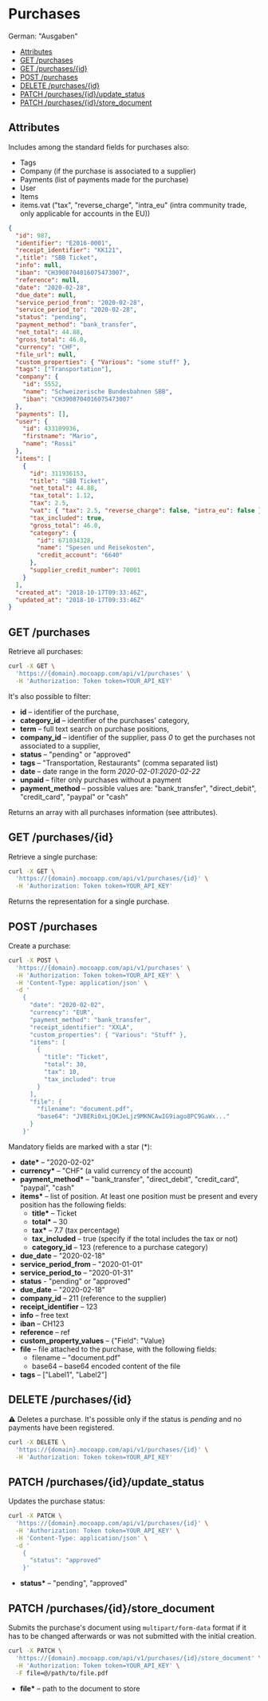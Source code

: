 # Purchases

German: "Ausgaben"

<!-- TOC -->

- [Attributes](#attributes)
- [GET /purchases](#get-purchases)
- [GET /purchases/{id}](#get-purchasesid)
- [POST /purchases](#post-purchases)
- [DELETE /purchases/{id}](#delete-purchasesid)
- [PATCH /purchases/{id}/update_status](#patch-purchasesidupdate_status)
- [PATCH /purchases/{id}/store_document](#patch-purchasesidstore_document)

<!-- /TOC -->

## Attributes

Includes among the standard fields for purchases also:

- Tags
- Company (if the purchase is associated to a supplier)
- Payments (list of payments made for the purchase)
- User
- Items
- items.vat ("tax", "reverse_charge", "intra_eu" (intra community trade, only applicable for accounts in the EU))

```json
{
  "id": 987,
  "identifier": "E2016-0001",
  "receipt_identifier": "KK121",
  ",title": "SBB Ticket",
  "info": null,
  "iban": "CH3908704016075473007",
  "reference": null,
  "date": "2020-02-28",
  "due_date": null,
  "service_period_from": "2020-02-28",
  "service_period_to": "2020-02-28",
  "status": "pending",
  "payment_method": "bank_transfer",
  "net_total": 44.88,
  "gross_total": 46.0,
  "currency": "CHF",
  "file_url": null,
  "custom_properties": { "Various": "some stuff" },
  "tags": ["Transportation"],
  "company": {
    "id": 5552,
    "name": "Schweizerische Bundesbahnen SBB",
    "iban": "CH3908704016075473007"
  },
  "payments": [],
  "user": {
    "id": 433109936,
    "firstname": "Mario",
    "name": "Rossi"
  },
  "items": [
    {
      "id": 311936153,
      "title": "SBB Ticket",
      "net_total": 44.88,
      "tax_total": 1.12,
      "tax": 2.5,
      "vat": { "tax": 2.5, "reverse_charge": false, "intra_eu": false },
      "tax_included": true,
      "gross_total": 46.0,
      "category": {
        "id": 671034328,
        "name": "Spesen und Reisekosten",
        "credit_account": "6640"
      },
      "supplier_credit_number": 70001
    }
  ],
  "created_at": "2018-10-17T09:33:46Z",
  "updated_at": "2018-10-17T09:33:46Z"
}
```

## GET /purchases

Retrieve all purchases:

```bash
curl -X GET \
  'https://{domain}.mocoapp.com/api/v1/purchases' \
  -H 'Authorization: Token token=YOUR_API_KEY'
```

It's also possible to filter:

- **id** – identifier of the purchase,
- **category_id** – identifier of the purchases' category,
- **term** – full text search on purchase positions,
- **company_id** – identifier of the supplier, pass _0_ to get the purchases not associated to a supplier,
- **status** – "pending" or "approved"
- **tags** – "Transportation, Restaurants" (comma separated list)
- **date** – date range in the form _2020-02-01:2020-02-22_
- **unpaid** – filter only purchases without a payment
- **payment_method** – possible values are: "bank_transfer", "direct_debit", "credit_card", "paypal" or "cash"

Returns an array with all purchases information (see attributes).

## GET /purchases/{id}

Retrieve a single purchase:

```bash
curl -X GET \
  'https://{domain}.mocoapp.com/api/v1/purchases/{id}' \
  -H 'Authorization: Token token=YOUR_API_KEY'
```

Returns the representation for a single purchase.

## POST /purchases

Create a purchase:

```bash
curl -X POST \
  'https://{domain}.mocoapp.com/api/v1/purchases' \
  -H 'Authorization: Token token=YOUR_API_KEY' \
  -H 'Content-Type: application/json' \
  -d '
    {
      "date": "2020-02-02",
      "currency": "EUR",
      "payment_method": "bank_transfer",
      "receipt_identifier": "XXLA",
      "custom_properties": { "Various": "Stuff" },
      "items": [
        {
          "title": "Ticket",
          "total": 30,
          "tax": 10,
          "tax_included": true
        }
      ],
      "file": {
        "filename": "document.pdf",
        "base64": "JVBERi0xLjQKJeLjz9MKNCAwIG9iago8PC9GaWx..."
      }
    }'
```

Mandatory fields are marked with a star (\*):

- **date\*** – "2020-02-02"
- **currency\*** – "CHF" (a valid currency of the account)
- **payment_method\*** – "bank_transfer", "direct_debit", "credit_card", "paypal", "cash"
- **items\*** – list of position. At least one position must be present and every position has the following fields:
  - **title\*** – Ticket
  - **total\*** – 30
  - **tax\*** – 7.7 (tax percentage)
  - **tax_included** – true (specify if the total includes the tax or not)
  - **category_id** – 123 (reference to a purchase category)
- **due_date** – "2020-02-18"
- **service_period_from** – "2020-01-01"
- **service_period_to** – "2020-01-31"
- **status** - "pending" or "approved"
- **due_date** – "2020-02-18"
- **company_id** – 211 (reference to the supplier)
- **receipt_identifier** – 123
- **info** – free text
- **iban** – CH123
- **reference** – ref
- **custom_property_values** – {"Field": "Value}
- **file** – file attached to the purchase, with the following fields:
  - filename – "document.pdf"
  - base64 – base64 encoded content of the file
- **tags** – ["Label1", "Label2"]

## DELETE /purchases/{id}

⚠ Deletes a purchase. It's possible only if the status is _pending_ and no payments have been registered.

```bash
curl -X DELETE \
  'https://{domain}.mocoapp.com/api/v1/purchases/{id}' \
  -H 'Authorization: Token token=YOUR_API_KEY'
```

## PATCH /purchases/{id}/update_status

Updates the purchase status:

```bash
curl -X PATCH \
  'https://{domain}.mocoapp.com/api/v1/purchases/{id}' \
  -H 'Authorization: Token token=YOUR_API_KEY' \
  -H 'Content-Type: application/json' \
  -d '
    {
      "status": "approved"
    }'
```

- **status\*** – "pending", "approved"

## PATCH /purchases/{id}/store_document

Submits the purchase's document using `multipart/form-data` format if it has to be changed afterwards or was not submitted
with the initial creation.

```bash
curl -X PATCH \
  'https://{domain}.mocoapp.com/api/v1/purchases/{id}/store_document' \
  -H 'Authorization: Token token=YOUR_API_KEY' \
  -F file=@/path/to/file.pdf
```

- **file\*** – path to the document to store
